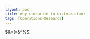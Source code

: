 ```yaml
---
layout: post
title: Why Linearize in Optimization?
tags: [Operations-Research]
---
```


$&*(*&^%$)
</div>

